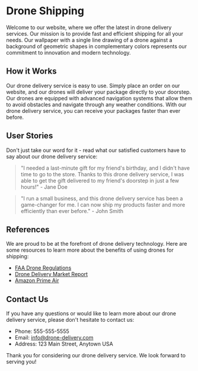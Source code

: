 <!--font:Roboto-->

# Drone Shipping

Welcome to our website, where we offer the latest in drone delivery services. Our mission is to provide fast and efficient shipping for all your needs. Our wallpaper with a single line drawing of a drone against a background of geometric shapes in complementary colors represents our commitment to innovation and modern technology.

## How it Works
Our drone delivery service is easy to use. Simply place an order on our website, and our drones will deliver your package directly to your doorstep. Our drones are equipped with advanced navigation systems that allow them to avoid obstacles and navigate through any weather conditions. With our drone delivery service, you can receive your packages faster than ever before.

## User Stories
Don't just take our word for it - read what our satisfied customers have to say about our drone delivery service:

> "I needed a last-minute gift for my friend's birthday, and I didn't have time to go to the store. Thanks to this drone delivery service, I was able to get the gift delivered to my friend's doorstep in just a few hours!" - Jane Doe

> "I run a small business, and this drone delivery service has been a game-changer for me. I can now ship my products faster and more efficiently than ever before." - John Smith

## References
We are proud to be at the forefront of drone delivery technology. Here are some resources to learn more about the benefits of using drones for shipping:

- [FAA Drone Regulations](#)
- [Drone Delivery Market Report](#)
- [Amazon Prime Air](#)

## Contact Us
If you have any questions or would like to learn more about our drone delivery service, please don't hesitate to contact us:

- Phone: 555-555-5555
- Email: info@drone-delivery.com
- Address: 123 Main Street, Anytown USA

Thank you for considering our drone delivery service. We look forward to serving you!

<!--

Write me content for website with wallpaper which alt text is:

"A wallpaper with a single line drawing of a drone, against a background of geometric shapes in complementary colors."

The name/title of the page should not be 1:1 copy of the alt text but rather a real content of the website which is using this wallpaper.

- Use markdown format 
- Start with heading
- Heading should be short and concise
- The content should look like a real website 
- The website should not be about the wallpaper, wallpaper is just a related background
- Heading should be contain work "wallpaper" or "background"
- Include real sections like references, contact, user stories, etc. use things relevant to the page purpose.
- Feel free to use structure like headings, bullets, numbering, blockquotes, paragraphs, horizontal lines, etc.
- You can use formatting like bold or _italic_
- You can include UTF-8 emojis
- Links should be only #hash anchors (and you can refer to the document itself)
- Do not include images


---


# Drone Delivery Services: Fast and Efficient Shipping

Welcome to our website, where we offer the latest in drone delivery services. Our mission is to provide fast and efficient shipping for all your needs. Our wallpaper with a single line drawing of a drone against a background of geometric shapes in complementary colors represents our commitment to innovation and modern technology.

## How it Works
Our drone delivery service is easy to use. Simply place an order on our website, and our drones will deliver your package directly to your doorstep. Our drones are equipped with advanced navigation systems that allow them to avoid obstacles and navigate through any weather conditions. With our drone delivery service, you can receive your packages faster than ever before.

## User Stories
Don't just take our word for it - read what our satisfied customers have to say about our drone delivery service:

> "I needed a last-minute gift for my friend's birthday, and I didn't have time to go to the store. Thanks to this drone delivery service, I was able to get the gift delivered to my friend's doorstep in just a few hours!" - Jane Doe

> "I run a small business, and this drone delivery service has been a game-changer for me. I can now ship my products faster and more efficiently than ever before." - John Smith

## References
We are proud to be at the forefront of drone delivery technology. Here are some resources to learn more about the benefits of using drones for shipping:

- [FAA Drone Regulations](#)
- [Drone Delivery Market Report](#)
- [Amazon Prime Air](#)

## Contact Us
If you have any questions or would like to learn more about our drone delivery service, please don't hesitate to contact us:

- Phone: 555-555-5555
- Email: info@drone-delivery.com
- Address: 123 Main Street, Anytown USA

Thank you for considering our drone delivery service. We look forward to serving you!

-->
